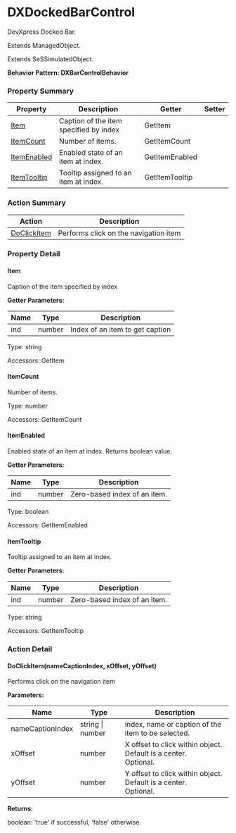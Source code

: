 # DXDockedBarControl

DevXpress Docked Bar.
 
Extends ManagedObject.

Extends SeSSimulatedObject.





**Behavior Pattern: DXBarControlBehavior**


<!-- ============================== property summary ========================== -->

	

### Property Summary

| **Property** | **Description** | **Getter** | **Setter** |
| ------------ | --------------- | ---------- | ---------- |
| [Item](#Item) | Caption of the item specified by index | GetItem |  |
| [ItemCount](#ItemCount) | Number of items. | GetItemCount |  |
| [ItemEnabled](#ItemEnabled) | Enabled state of an item at index. | GetItemEnabled |  |
| [ItemTooltip](#ItemTooltip) | Tooltip assigned to an item at index. | GetItemTooltip |  |



	
<!-- ============================== action summary ========================== -->



### Action Summary

|  **Action** | **Description** | 
| ----------- | --------------- |
|	[DoClickItem](#DoClickItem) | Performs click on the navigation item |




<!-- ============================== property detail ========================== -->
	
### Property Detail
		
<a name="Item"></a>
#### Item


Caption of the item specified by index

			
**Getter Parameters:**

| **Name** | **Type** | **Description** |
| -------- | -------- | --------------- |	
| ind | number | Index of an item to get caption |


	
			
Type: string
			
			
Accessors: GetItem
			
		
<a name="ItemCount"></a>
#### ItemCount


Number of items.

			
	
			
Type: number
			
			
Accessors: GetItemCount
			
		
<a name="ItemEnabled"></a>
#### ItemEnabled


Enabled state of an item at index. Returns boolean value.

			
**Getter Parameters:**

| **Name** | **Type** | **Description** |
| -------- | -------- | --------------- |	
| ind | number | Zero-based index of an item. |


	
			
Type: boolean
			
			
Accessors: GetItemEnabled
			
		
<a name="ItemTooltip"></a>
#### ItemTooltip


Tooltip assigned to an item at index.

			
**Getter Parameters:**

| **Name** | **Type** | **Description** |
| -------- | -------- | --------------- |	
| ind | number | Zero-based index of an item. |


	
			
Type: string
			
			
Accessors: GetItemTooltip
			
		
	
	
<!-- ============================== action detail ========================== -->
	
### Action Detail
		
<a name="DoClickItem"></a>    
#### DoClickItem(nameCaptionIndex, xOffset, yOffset)

Performs click on the navigation item


**Parameters:**

|	**Name** | **Type** | **Description** |
| ---------- | -------- | --------------- |
| nameCaptionIndex | string \| number |	index, name or caption of the item to be selected. |
| xOffset | number |	X offset to click within object. Default is a center.<br>Optional. |
| yOffset | number |	Y offset to click within object. Default is a center.<br>Optional. |




**Returns:**

boolean: 'true' if successful, 'false' otherwise.



<a name="see.also.dxdockedbarcontrol.doclickitem"></a>

	


